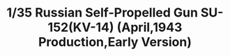 ---
layout: product
title: "1/35 Russian Self-Propelled Gun SU-152(KV-14) (April,1943 Production,Early Version)"
price: "TBA" 
desc: "Maketa"
img_path: "/assets/img/BRNC35113.webp"
brand: "Bronco"
available: false
special_offer: false
new: false
soon: false
cat: "010000"
subcat: "015800"
subsubcat: "0N/A"
sifra: "BRNC35113"
popular: false
spec: false
---